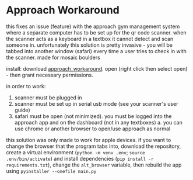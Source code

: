 # Approach Workaround

this fixes an issue (feature) with the approach gym management system where a separate computer has to be set up for the qr code scanner. when the scanner acts as a keyboard in a textbox it cannot detect and scan someone in. unfortunately this solution is pretty invasive - you will be tabbed into another window (safari) every time a user tries to check in with the scanner. made for mosaic boulders

install: download [approach_workaround](approach_workaround). open (right click then select open) - then grant necessary permissions.

in order to work:

1. scanner must be plugged in
2. scanner must be set up in serial usb mode (see your scanner's user guide)
3. safari must be open (not minimized). you must be logged into the approach app and on the dashboard (not in any textboxes)
   a. you can use chrome or another browser to open/use approach as normal

this solution was only made to work for apple devices. if you want to change the browser that the program tabs into, download the repository, create a virtual environment (`python -m venv .env`; `source .env/bin/activate`) and install dependencies (`pip install -r requirements.txt`), change the `alt_browser` variable, then rebuild the app using `pyinstaller --onefile main.py`
